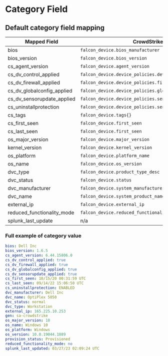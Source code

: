 # Category Field

## Default category field mapping

Mapped Field | CrowdStrike Event Field | Example value
------------ | ----------------------- | -------------
bios | `falcon_device.bios_manufacturer` | Dell Inc
bios_version | `falcon_device.bios_version` | 1.6.5
cs_agent_version | `falcon_device.agent_version` | 6.40.15406.0
cs_dv_control_applied | `falcon_device.device_policies.device_control.applied` | true
cs_dv_firewall_applied | `falcon_device.device_policies.firewall.applied` | true
cs_dv_globalconfig_applied | `falcon_device.device_policies.global_config.applied` | true
cs_dv_sensorupdate_applied | `falcon_device.device_policies.sensor_update.applied` | true
cs_uninstallprotection | `falcon_device.device_policies.sensor_update.uninstall_protection` | enabled
cs_tags | `falcon_device.tags{}` | n/a
cs_first_seen | `falcon_device.first_seen` | 02/14/22 09:52:05 MST
cs_last_seen | `falcon_device.first_seen` | 08/24/22 13:25:24 MDT
os_major_version | `falcon_device.major_version` | 10
kernel_version | `falcon_device.kernel_version` | 10.0.19044.1889
os_platform | `falcon_device.platform_name` | windows
os_name | `falcon_device.os_version` | windows 10
dvc_type | `falcon_device.product_type_desc` | workstation
dvc_status | `falcon_device.status` | normal
dvc_manufacturer | `falcon_device.system_manufacturer` | hp
dvc_name | `falcon_device.system_product_name` | hp_elitebook_850_g7_notebook_pc
external_ip | `falcon_device.external_ip` | 0.0.0.0
reduced_functionality_mode | `falcon_device.reduced_functionality_mode` | no
splunk_last_update | n/a | 08/26/22 18:54:42 MDT

### Full example of category value

```yaml
bios: Dell Inc
bios_version: 1.6.5
cs_agent_version: 6.44.15806.0
cs_dv_control_applied: true
cs_dv_firewall_applied: true
cs_dv_globalconfig_applied: true
cs_dv_sensorupdate_applied: true
cs_first_seen: 10/15/20 00:31:59 UTC
cs_last_seen: 09/14/22 15:06:50 UTC
cs_uninstallprotection: ENABLED
dvc_manufacturer: Dell Inc
dvc_name: OptiPlex 5050
dvc_status: normal
dvc_type: Workstation
external_ip: 165.225.10.253
gen: sa-crowdstrike
os_major_version: 10
os_name: Windows 10
os_platform: Windows
os_version: 10.0.19044.1889
provision_status: Provisioned
reduced_functionality_mode: no
splunk_last_updated: 03/27/23 02:09:24 UTC
```
